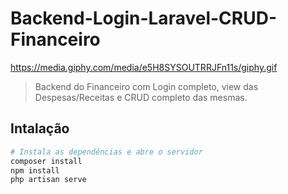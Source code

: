 # Backend-Login-Laravel-CRUD-Financeiro

https://media.giphy.com/media/e5H8SYSOUTRRJFn11s/giphy.gif

> Backend do Financeiro com Login completo, view das Despesas/Receitas e CRUD completo das mesmas.

## Intalação

``` bash
# Instala as dependências e abre o servidor
composer install
npm install
php artisan serve

